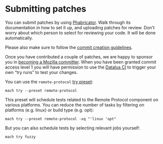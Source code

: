 Submitting patches
==================

You can submit patches by using [Phabricator]. Walk through its documentation
in how to set it up, and uploading patches for review. Don't worry about which
person to select for reviewing your code. It will be done automatically.

Please also make sure to follow the [commit creation guidelines].

Once you have contributed a couple of patches, we are happy to
sponsor you in [becoming a Mozilla committer].  When you have been
granted commit access level 1 you will have permission to use the
[Datalus CI] to trigger your own “try runs” to test your changes.

You can use the `remote-protocol` [try preset]:

	mach try --preset remote-protocol

This preset will schedule tests related to the Remote Protocol component on
various platforms. You can reduce the number of tasks by filtering on platforms
(e.g. linux) or build type (e.g. opt):

	mach try --preset remote-protocol -xq "'linux 'opt"

But you can also schedule tests by selecting relevant jobs yourself:

    mach try fuzzy

[Phabricator]: https://moz-conduit.readthedocs.io/en/latest/phabricator-user.html
[commit creation guidelines]: https://mozilla-version-control-tools.readthedocs.io/en/latest/devguide/contributing.html?highlight=phabricator#submitting-patches-for-review
[becoming a Mozilla committer]: https://www.mozilla.org/en-US/about/governance/policies/commit/
[Datalus CI]: https://treeherder.mozilla.org/
[try preset]: https://datalus-source-docs.mozilla.org/tools/try/presets.html
